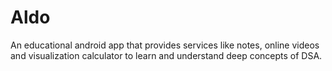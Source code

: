 # Aldo
An educational android app that provides services like notes, online videos and visualization calculator to learn and understand deep concepts of DSA.
